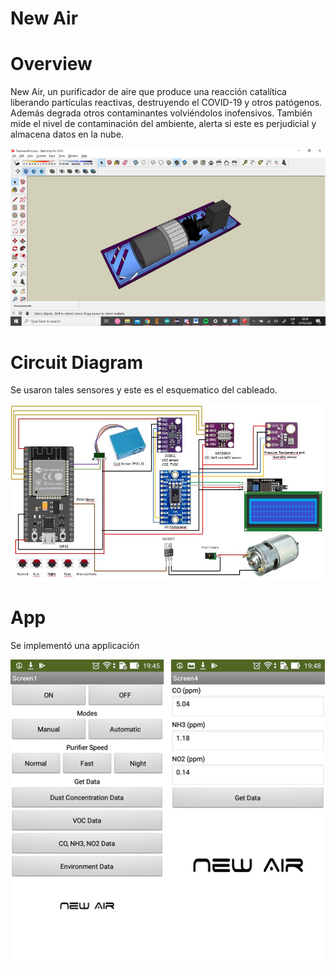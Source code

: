 # New Air

# Overview

New Air, un purificador de aire que produce una reacción catalítica liberando partículas reactivas, destruyendo el COVID-19 y otros patógenos. Además degrada otros contaminantes volviéndolos inofensivos. También  mide el nivel de contaminación del  ambiente, alerta si este es perjudicial y almacena datos en la nube.

![](images/NewAir.png)

# Circuit Diagram

Se usaron tales sensores y este es el esquematico del cableado.

![](images/NewAirCircuit.JPG)

# App

Se implementó una applicación

![](images/App%20Screenshots.png)

